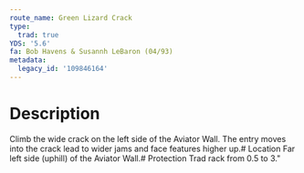 ```yaml
---
route_name: Green Lizard Crack
type:
  trad: true
YDS: '5.6'
fa: Bob Havens & Susannh LeBaron (04/93)
metadata:
  legacy_id: '109846164'
---
```

# Description
Climb the wide crack on the left side of the Aviator Wall. The entry moves into the crack lead to wider jams and face features higher up.# Location
Far left side (uphill) of the Aviator Wall.# Protection
Trad rack from 0.5 to 3."